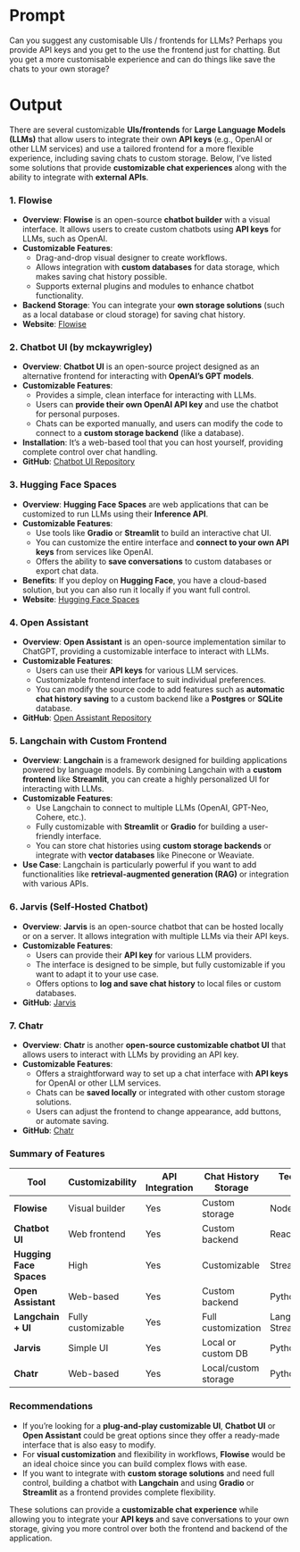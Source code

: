 # Prompt

Can you suggest any customisable UIs / frontends for LLMs? Perhaps you provide API keys and you get to the use the frontend just for chatting. But you get a more customisable experience and can do things like save the chats to your own storage?

# Output

There are several customizable **UIs/frontends** for **Large Language Models (LLMs)** that allow users to integrate their own **API keys** (e.g., OpenAI or other LLM services) and use a tailored frontend for a more flexible experience, including saving chats to custom storage. Below, I’ve listed some solutions that provide **customizable chat experiences** along with the ability to integrate with **external APIs**.

### 1. Flowise

- **Overview**: **Flowise** is an open-source **chatbot builder** with a visual interface. It allows users to create custom chatbots using **API keys** for LLMs, such as OpenAI.
- **Customizable Features**:
  - Drag-and-drop visual designer to create workflows.
  - Allows integration with **custom databases** for data storage, which makes saving chat history possible.
  - Supports external plugins and modules to enhance chatbot functionality.
- **Backend Storage**: You can integrate your **own storage solutions** (such as a local database or cloud storage) for saving chat history.
- **Website**: [Flowise](https://github.com/FlowiseAI/Flowise)

### 2. Chatbot UI (by mckaywrigley)

- **Overview**: **Chatbot UI** is an open-source project designed as an alternative frontend for interacting with **OpenAI’s GPT models**.
- **Customizable Features**:
  - Provides a simple, clean interface for interacting with LLMs.
  - Users can **provide their own OpenAI API key** and use the chatbot for personal purposes.
  - Chats can be exported manually, and users can modify the code to connect to a **custom storage backend** (like a database).
- **Installation**: It’s a web-based tool that you can host yourself, providing complete control over chat handling.
- **GitHub**: [Chatbot UI Repository](https://github.com/mckaywrigley/chatbot-ui)

### 3. Hugging Face Spaces

- **Overview**: **Hugging Face Spaces** are web applications that can be customized to run LLMs using their **Inference API**.
- **Customizable Features**:
  - Use tools like **Gradio** or **Streamlit** to build an interactive chat UI.
  - You can customize the entire interface and **connect to your own API keys** from services like OpenAI.
  - Offers the ability to **save conversations** to custom databases or export chat data.
- **Benefits**: If you deploy on **Hugging Face**, you have a cloud-based solution, but you can also run it locally if you want full control.
- **Website**: [Hugging Face Spaces](https://huggingface.co/spaces)

### 4. Open Assistant

- **Overview**: **Open Assistant** is an open-source implementation similar to ChatGPT, providing a customizable interface to interact with LLMs.
- **Customizable Features**:
  - Users can use their **API keys** for various LLM services.
  - Customizable frontend interface to suit individual preferences.
  - You can modify the source code to add features such as **automatic chat history saving** to a custom backend like a **Postgres** or **SQLite** database.
- **GitHub**: [Open Assistant Repository](https://github.com/LAION-AI/Open-Assistant)

### 5. Langchain with Custom Frontend

- **Overview**: **Langchain** is a framework designed for building applications powered by language models. By combining Langchain with a **custom frontend** like **Streamlit**, you can create a highly personalized UI for interacting with LLMs.
- **Customizable Features**:
  - Use Langchain to connect to multiple LLMs (OpenAI, GPT-Neo, Cohere, etc.).
  - Fully customizable with **Streamlit** or **Gradio** for building a user-friendly interface.
  - You can store chat histories using **custom storage backends** or integrate with **vector databases** like Pinecone or Weaviate.
- **Use Case**: Langchain is particularly powerful if you want to add functionalities like **retrieval-augmented generation (RAG)** or integration with various APIs.

### 6. Jarvis (Self-Hosted Chatbot)

- **Overview**: **Jarvis** is an open-source chatbot that can be hosted locally or on a server. It allows integration with multiple LLMs via their API keys.
- **Customizable Features**:
  - Users can provide their **API key** for various LLM providers.
  - The interface is designed to be simple, but fully customizable if you want to adapt it to your use case.
  - Offers options to **log and save chat history** to local files or custom databases.
- **GitHub**: [Jarvis](https://github.com/mrskrt/jarvis)

### 7. Chatr

- **Overview**: **Chatr** is another **open-source customizable chatbot UI** that allows users to interact with LLMs by providing an API key.
- **Customizable Features**:
  - Offers a straightforward way to set up a chat interface with **API keys** for OpenAI or other LLM services.
  - Chats can be **saved locally** or integrated with other custom storage solutions.
  - Users can adjust the frontend to change appearance, add buttons, or automate saving.
- **GitHub**: [Chatr](https://github.com/tom-doerr/chatr)

### Summary of Features

| Tool                    | Customizability    | API Integration | Chat History Storage | Technology Stack             |
| ----------------------- | ------------------ | --------------- | -------------------- | ---------------------------- |
| **Flowise**             | Visual builder     | Yes             | Custom storage       | Node.js                      |
| **Chatbot UI**          | Web frontend       | Yes             | Custom backend       | React                        |
| **Hugging Face Spaces** | High               | Yes             | Customizable         | Streamlit/Gradio             |
| **Open Assistant**      | Web-based          | Yes             | Custom backend       | Python                       |
| **Langchain + UI**      | Fully customizable | Yes             | Full customization   | Langchain + Streamlit/Gradio |
| **Jarvis**              | Simple UI          | Yes             | Local or custom DB   | Python                       |
| **Chatr**               | Web-based          | Yes             | Local/custom storage | Python                       |

### Recommendations

- If you’re looking for a **plug-and-play customizable UI**, **Chatbot UI** or **Open Assistant** could be great options since they offer a ready-made interface that is also easy to modify.
- For **visual customization** and flexibility in workflows, **Flowise** would be an ideal choice since you can build complex flows with ease.
- If you want to integrate with **custom storage solutions** and need full control, building a chatbot with **Langchain** and using **Gradio** or **Streamlit** as a frontend provides complete flexibility.

These solutions can provide a **customizable chat experience** while allowing you to integrate your **API keys** and save conversations to your own storage, giving you more control over both the frontend and backend of the application.
